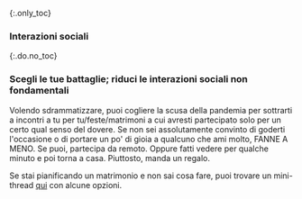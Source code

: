 {:.only_toc}
### Interazioni sociali

{:.do.no_toc}
### Scegli le tue battaglie; riduci le interazioni sociali non fondamentali

Volendo sdrammatizzare, puoi cogliere la scusa della pandemia per sottrarti a incontri a tu per tu/feste/matrimoni a cui avresti partecipato solo per un certo qual senso del dovere. Se non sei assolutamente convinto di goderti l'occasione o di portare un po' di gioia a qualcuno che ami molto, FANNE A MENO.
Se puoi, partecipa da remoto. Oppure fatti vedere per qualche minuto e poi torna a casa. Piuttosto, manda un regalo.

Se stai pianificando un matrimonio e non sai cosa fare, puoi trovare un mini-thread [qui](https://twitter.com/figgyjam/status/1236997165626478593) con alcune opzioni.
